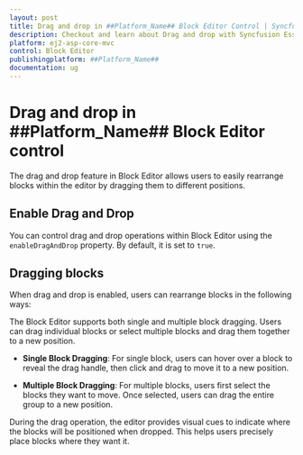 ```yaml
---
layout: post
title: Drag and drop in ##Platform_Name## Block Editor Control | Syncfusion
description: Checkout and learn about Drag and drop with Syncfusion Essential ##Platform_Name## BlockEditor control, its elements, and more details.
platform: ej2-asp-core-mvc
control: Block Editor
publishingplatform: ##Platform_Name##
documentation: ug
---
```


# Drag and drop in ##Platform_Name## Block Editor control

The drag and drop feature in Block Editor allows users to easily rearrange blocks within the editor by dragging them to different positions.

## Enable Drag and Drop

You can control drag and drop operations within Block Editor using the `enableDragAndDrop` property. By default, it is set to `true`.

## Dragging blocks

When drag and drop is enabled, users can rearrange blocks in the following ways:

The Block Editor supports both single and multiple block dragging. Users can drag individual blocks or select multiple blocks and drag them together to a new position.

- **Single Block Dragging**: For single block, users can hover over a block to reveal the drag handle, then click and drag to move it to a new position.

- **Multiple Block Dragging**: For multiple blocks, users first select the blocks they want to move. Once selected, users can drag the entire group to a new position.

During the drag operation, the editor provides visual cues to indicate where the blocks will be positioned when dropped. This helps users precisely place blocks where they want it.